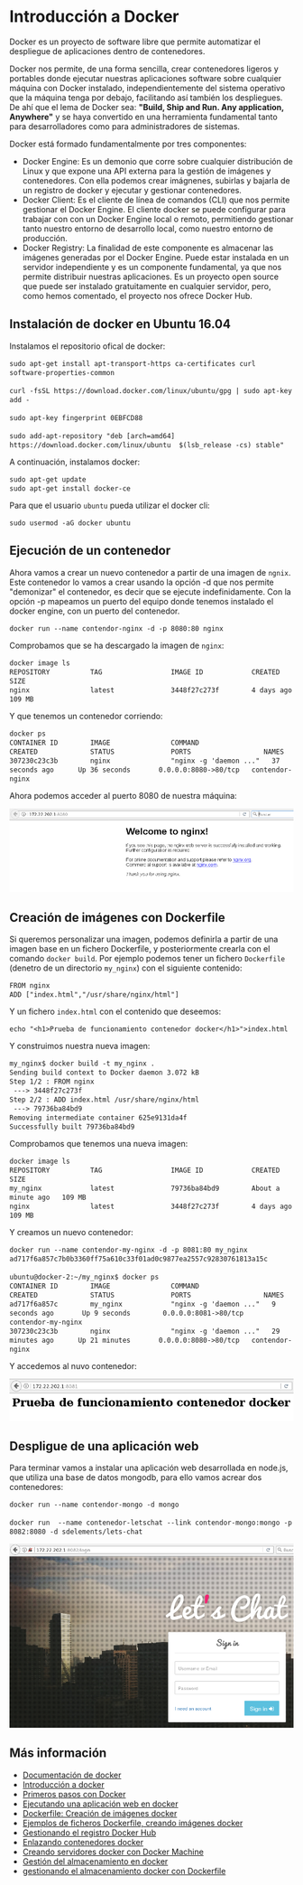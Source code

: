 # Introducción a Docker

Docker es un proyecto de software libre que permite automatizar el despliegue de aplicaciones dentro de contenedores.

Docker nos permite, de una forma sencilla, crear contenedores  ligeros y portables donde ejecutar nuestras aplicaciones software sobre cualquier máquina con Docker instalado, independientemente del sistema operativo que la máquina tenga por debajo, facilitando así también los despliegues. De ahí que el lema de Docker sea: **"Build, Ship and Run. Any application, Anywhere"** y se haya convertido en una herramienta fundamental tanto para desarrolladores como para administradores de sistemas.

Docker está formado fundamentalmente por tres componentes:

* Docker Engine: Es un demonio que corre sobre cualquier distribución de Linux y que expone una API externa para la gestión de imágenes y contenedores. Con ella podemos crear imágnenes, subirlas y bajarla de un registro de docker y ejecutar y gestionar contenedores.
* Docker Client: Es el cliente de línea de comandos (CLI) que nos permite gestionar el Docker Engine. El cliente docker se puede configurar para trabajar con con un Docker Engine local o remoto, permitiendo gestionar tanto nuestro entorno de desarrollo local, como nuestro entorno de producción.
* Docker Registry: La finalidad de este componente es almacenar las imágenes generadas por el Docker Engine. Puede estar instalada en un servidor independiente y es un componente fundamental, ya que nos permite distribuir nuestras aplicaciones. Es un proyecto open source que puede ser instalado gratuitamente en cualquier servidor, pero, como hemos comentado, el proyecto nos ofrece Docker Hub.

## Instalación de docker en Ubuntu 16.04

Instalamos el repositorio ofical de docker:

	sudo apt-get install apt-transport-https ca-certificates curl software-properties-common

	curl -fsSL https://download.docker.com/linux/ubuntu/gpg | sudo apt-key add -

	sudo apt-key fingerprint 0EBFCD88

	sudo add-apt-repository "deb [arch=amd64] https://download.docker.com/linux/ubuntu  $(lsb_release -cs) stable"


A continuación, instalamos docker:

	sudo apt-get update
	sudo apt-get install docker-ce

Para que el usuario `ubuntu` pueda utilizar el docker cli:

	sudo usermod -aG docker ubuntu

## Ejecución de un contenedor

Ahora vamos a crear un nuevo contenedor a partir de una imagen de `ngnix`. Este contenedor lo vamos a crear usando la opción -d que nos permite "demonizar" el contenedor, es decir que se ejecute indefinidamente. Con la opción -p mapeamos un puerto del equipo donde tenemos instalado el docker engine, con un puerto del contenedor.

	docker run --name contendor-nginx -d -p 8080:80 nginx

Comprobamos que se ha descargado la imagen de `nginx`:

	docker image ls
	REPOSITORY          TAG                 IMAGE ID            CREATED             SIZE
	nginx               latest              3448f27c273f        4 days ago          109 MB

Y que tenemos un contenedor corriendo:

	docker ps
	CONTAINER ID        IMAGE               COMMAND                  CREATED             STATUS              PORTS                  NAMES
	307230c23c3b        nginx               "nginx -g 'daemon ..."   37 seconds ago      Up 36 seconds       0.0.0.0:8080->80/tcp   contendor-nginx

Ahora podemos acceder al puerto 8080 de nuestra máquina:

![docker](img/docker1.png)

## Creación de imágenes con Dockerfile

Si queremos personalizar una imagen, podemos definirla a partir de una imagen base en un fichero Dockerfile, y posteriormente crearla con el comando `docker build`. Por ejemplo podemos tener un fichero `Dockerfile` (denetro de un directorio `my_nginx`) con el siguiente contenido:

	FROM nginx
	ADD ["index.html","/usr/share/nginx/html"]

Y un fichero `index.html` con el contenido que deseemos:

	echo "<h1>Prueba de funcionamiento contenedor docker</h1>">index.html

Y construimos nuestra nueva imagen:

	my_nginx$ docker build -t my_nginx .
	Sending build context to Docker daemon 3.072 kB
	Step 1/2 : FROM nginx
	 ---> 3448f27c273f
	Step 2/2 : ADD index.html /usr/share/nginx/html
	 ---> 79736ba84bd9
	Removing intermediate container 625e9131da4f
	Successfully built 79736ba84bd9

Comprobamos que tenemos una nueva imagen:
	
	docker image ls
	REPOSITORY          TAG                 IMAGE ID            CREATED              SIZE
	my_nginx            latest              79736ba84bd9        About a minute ago   109 MB
	nginx               latest              3448f27c273f        4 days ago           109 MB


Y creamos un nuevo contenedor:

	docker run --name contendor-my-nginx -d -p 8081:80 my_nginx
	ad717f6a857c7b0b3360ff75a610c33f01ad0c9877ea2557c92830761813a15c
	
	ubuntu@docker-2:~/my_nginx$ docker ps
	CONTAINER ID        IMAGE               COMMAND                  CREATED             STATUS              PORTS                  NAMES
	ad717f6a857c        my_nginx            "nginx -g 'daemon ..."   9 seconds ago       Up 9 seconds        0.0.0.0:8081->80/tcp   contendor-my-nginx
	307230c23c3b        nginx               "nginx -g 'daemon ..."   29 minutes ago      Up 21 minutes       0.0.0.0:8080->80/tcp   contendor-nginx

Y accedemos al nuvo contenedor:

![docker](img/docker2.png)

## Despligue de una aplicación web 

Para terminar vamos a instalar una aplicación web desarrollada en node.js, que utiliza una base de datos mongodb, para ello vamos acrear dos contenedores:


	docker run --name contendor-mongo -d mongo

	docker run  --name contenedor-letschat --link contendor-mongo:mongo -p 8082:8080 -d sdelements/lets-chat

![docker](img/docker3.png)

## Más información

* [Documentación de docker](https://docs.docker.com/)
* [Introducción a docker](http://www.josedomingo.org/pledin/2015/12/introduccion-a-docker/)
* [Primeros pasos con Docker](http://www.josedomingo.org/pledin/2016/02/primeros-pasos-con-docker/)
* [Ejecutando una aplicación web en docker](http://www.josedomingo.org/pledin/2016/02/ejecutando-una-aplicacion-web-en-docker/)
* [Dockerfile: Creación de imágenes docker](http://www.josedomingo.org/pledin/2016/02/dockerfile-creacion-de-imagenes-docker/)
* [Ejemplos de ficheros Dockerfile, creando imágenes docker](http://www.josedomingo.org/pledin/2016/02/ejemplos-de-ficheros-dockerfile-creando-imagenes-docker/)
* [Gestionando el registro Docker Hub](http://www.josedomingo.org/pledin/2016/02/gestionando-el-registro-docker-hub/)
* [Enlazando contenedores docker](http://www.josedomingo.org/pledin/2016/02/enlazando-contenedores-docker/)
* [Creando servidores docker con Docker Machine](http://www.josedomingo.org/pledin/2016/05/creando-servidores-docker-con-docker-machine/)
* [Gestión del almacenamiento en docker](http://www.josedomingo.org/pledin/2016/05/gestion-del-almacenamiento-en-docker/)
* [gestionando el almacenamiento docker con Dockerfile](http://www.josedomingo.org/pledin/2016/11/gestionando-el-almacenamiento-docker-con-dockerfile/)
